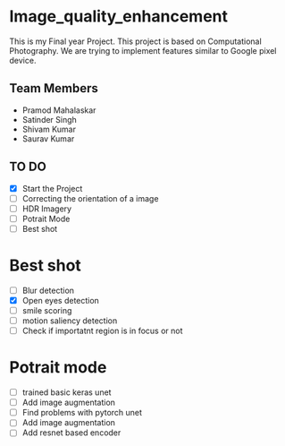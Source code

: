 # Image_quality_enhancement
This is my Final year Project. This project is based on Computational Photography. We are trying to implement features similar to Google pixel device.
## Team Members
* Pramod Mahalaskar
* Satinder Singh
* Shivam Kumar
* Saurav Kumar
## TO DO
- [x] Start the Project
- [ ] Correcting the orientation of a image
- [ ] HDR Imagery
- [ ] Potrait Mode
- [ ] Best shot

# Best shot
- [ ] Blur detection
- [x] Open eyes detection
- [ ] smile scoring
- [ ] motion saliency detection
- [ ] Check if importatnt region is in focus or not

# Potrait mode
- [ ] trained basic keras unet
- [ ] Add image augmentation
- [ ] Find problems with pytorch unet
- [ ] Add image augmentation
- [ ] Add resnet based encoder
